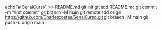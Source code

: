 echo "# SenaiCurso" >> README.md
git init
git add README.md
git commit -m "first commit"
git branch -M main
git remote add origin https://github.com/Charlescostas/SenaiCurso.git
git branch -M main
git push -u origin main